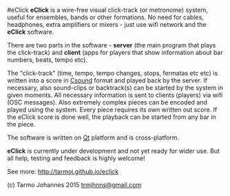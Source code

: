 
#eClick
**eClick** is a wire-free visual click-track (or metronome) system, useful for ensembles, bands or other formations. No need for cables, headphones, extra amplifiers or mixers - just use wifi network and the **eClick** software.

There are two parts in the software -  **server** (the main program that plays the click-track) and **client** (apps for players that show information about bar numbers, beats, tempo etc).

The  "click-track" (time, tempo, tempo changes, stops, fermatas etc etc) is written into a score in [Csound](http://csound.github.io/about.html) format and played back by the server. If necessary, also sound-clips or backtrack(s) can be started by the system in given moments. All necessary information is sent to clients (players) via wifi (OSC messages). Also extremely complex pieces can be encoded and played using the system. Every piece requires its own written out score.  If the eClick score is done well, the playback can be started from any bar in the piece.

The software is written on [Qt](http://www.qt.io/) platform and is cross-platform.

**eClick** is currently under development and not yet ready for wider use. But all help, testing and feedback is highly welcome!

See more: <http://tarmoj.github.io/eclick>

(c) Tarmo Johannes 2015 trmjhnns@gmail.com

